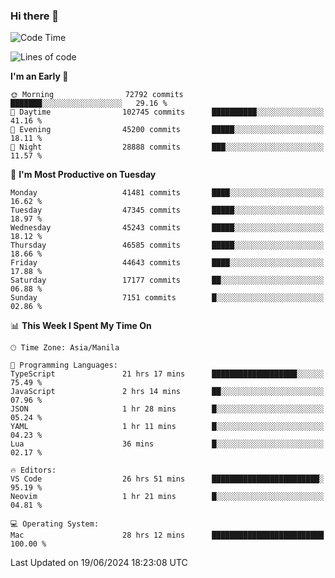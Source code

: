### Hi there 👋

<!--START_SECTION:waka-->
![Code Time](http://img.shields.io/badge/Code%20Time-5%2C275%20hrs%202%20mins-blue)

![Lines of code](https://img.shields.io/badge/From%20Hello%20World%20I%27ve%20Written-114.2%20million%20lines%20of%20code-blue)

**I'm an Early 🐤** 

```text
🌞 Morning                72792 commits       ███████░░░░░░░░░░░░░░░░░░   29.16 % 
🌆 Daytime                102745 commits      ██████████░░░░░░░░░░░░░░░   41.16 % 
🌃 Evening                45200 commits       █████░░░░░░░░░░░░░░░░░░░░   18.11 % 
🌙 Night                  28888 commits       ███░░░░░░░░░░░░░░░░░░░░░░   11.57 % 
```
📅 **I'm Most Productive on Tuesday** 

```text
Monday                   41481 commits       ████░░░░░░░░░░░░░░░░░░░░░   16.62 % 
Tuesday                  47345 commits       █████░░░░░░░░░░░░░░░░░░░░   18.97 % 
Wednesday                45243 commits       █████░░░░░░░░░░░░░░░░░░░░   18.12 % 
Thursday                 46585 commits       █████░░░░░░░░░░░░░░░░░░░░   18.66 % 
Friday                   44643 commits       ████░░░░░░░░░░░░░░░░░░░░░   17.88 % 
Saturday                 17177 commits       ██░░░░░░░░░░░░░░░░░░░░░░░   06.88 % 
Sunday                   7151 commits        █░░░░░░░░░░░░░░░░░░░░░░░░   02.86 % 
```


📊 **This Week I Spent My Time On** 

```text
🕑︎ Time Zone: Asia/Manila

💬 Programming Languages: 
TypeScript               21 hrs 17 mins      ███████████████████░░░░░░   75.49 % 
JavaScript               2 hrs 14 mins       ██░░░░░░░░░░░░░░░░░░░░░░░   07.96 % 
JSON                     1 hr 28 mins        █░░░░░░░░░░░░░░░░░░░░░░░░   05.24 % 
YAML                     1 hr 11 mins        █░░░░░░░░░░░░░░░░░░░░░░░░   04.23 % 
Lua                      36 mins             █░░░░░░░░░░░░░░░░░░░░░░░░   02.17 % 

🔥 Editors: 
VS Code                  26 hrs 51 mins      ████████████████████████░   95.19 % 
Neovim                   1 hr 21 mins        █░░░░░░░░░░░░░░░░░░░░░░░░   04.81 % 

💻 Operating System: 
Mac                      28 hrs 12 mins      █████████████████████████   100.00 % 
```


 Last Updated on 19/06/2024 18:23:08 UTC
<!--END_SECTION:waka-->


<!--
**rad182/rad182** is a ✨ _special_ ✨ repository because its `README.md` (this file) appears on your GitHub profile.

Here are some ideas to get you started:

- 🔭 I’m currently working on ...
- 🌱 I’m currently learning ...
- 👯 I’m looking to collaborate on ...
- 🤔 I’m looking for help with ...
- 💬 Ask me about ...
- 📫 How to reach me: ...
- 😄 Pronouns: ...
- ⚡ Fun fact: ...
-->
